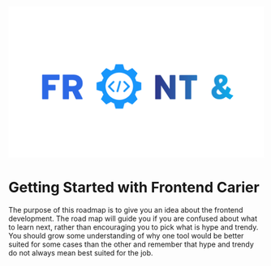 ![Alt text](https://github.com/maglovskiNenad/frontend/blob/main/src/images/FireShot%20Capture%20006%20-%20Free%20Logo%20Maker%20-%20Get%20Custom%20Logo%20Designs%20in%20Minutes%20-%20Looka%20-%20looka.com.png)

# Getting Started with Frontend Carier

The purpose of this roadmap is to give you an idea about the frontend development. The road map will guide you if you are confused about what to learn next, rather than encouraging you to pick what is hype and trendy. You should grow some understanding of why one tool would be better suited for some cases than the other and remember that hype and trendy do not always mean best suited for the job.
